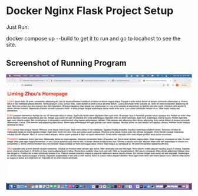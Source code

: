 # Docker Nginx Flask Project Setup

Just Run:

docker compose up --build to get it to run and go to locahost to see the site.

## Screenshot of Running Program

![Running Program](screenshots/Homepage.png)
